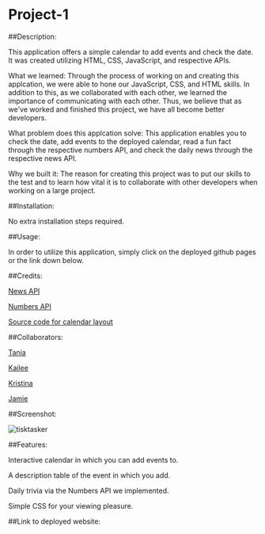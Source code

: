 # Project-1

##Description:

This application offers a simple calendar to add events and check the date. It was created utilizing HTML, CSS, JavaScript, and respective APIs. 

What we learned: Through the process of working on and creating this applcation, we were able to hone our JavaScript, CSS, and HTML skills. In addition to this, as we collaborated with each other, we learned the importance of communicating with each other. Thus, we believe that as we've worked and finished this project, we have all become better developers.

What problem does this applcation solve: This application enables you to check the date, add events to the deployed calendar, read a fun fact through the respective numbers API, and check the daily news through the respective news API.

Why we built it: The reason for creating this project was to put our skills to the test and to learn how vital it is to collaborate with other developers when working on a large project.

##Installation:

No extra installation steps required.

##Usage:

In order to utilize this application, simply click on the deployed github pages or the link down below.

##Credits:

[News API](https://newsapi.org/?ref=apilist.fun)

[Numbers API](http://numbersapi.com/#42)

[Source code for calendar layout](https://csshint.com/javascript-calendar/)

##Collaborators:

[Tania](https://github.com/Shrcker)

[Kailee](https://github.com/kaileesegarra)

[Kristina](https://github.com/gocrushgoals)

[Jamie](https://github.com/JamieThompson101)

##Screenshot:

![tisktasker](https://github.com/Shrcker/Tisk-Tasker/assets/130515437/3d8f33ea-832f-44cd-9cc8-b9fd52e22442)

##Features:

Interactive calendar in which you can add events to.

A description table of the event in which you add.

Daily trivia via the Numbers API we implemented.

Simple CSS for your viewing pleasure.


##Link to deployed website:
